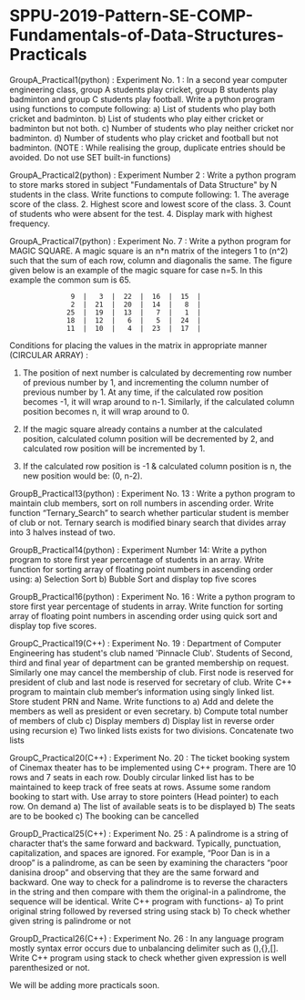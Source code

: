 # SPPU-2019-Pattern-SE-COMP-Fundamentals-of-Data-Structures-Practicals

GroupA_Practical1(python) : 
Experiment No. 1 : In a second year computer engineering class, group A students play cricket, group B students play
                   badminton and group C students play football.
                   Write a python program using functions to compute following:
                   a) List of students who play both cricket and badminton.
                   b) List of students who play either cricket or badminton but not both.
                   c) Number of students who play neither cricket nor badminton.
                   d) Number of students who play cricket and football but not badminton.
(NOTE : While realising the group, duplicate entries should be avoided. Do not use SET built-in functions)



GroupA_Practical2(python) :
Experiment Number 2 : Write a python program to store marks stored in subject "Fundamentals of Data Structure" by
                         N students in the class. Write functions to compute following:
                         1. The average score of the class.
                         2. Highest score and lowest score of the class.
                         3. Count of students who were absent for the test.
                         4. Display mark with highest frequency.
                         
                         
                         
GroupA_Practical7(python) :
Experiment No. 7 : Write a python program for MAGIC SQUARE.
                   A magic square is an n*n matrix of the integers 1 to (n^2) such that the sum of each row,
                   column and diagonalis the same.
                   The figure given below is an example of the magic square for case n=5. In this example
                   the common sum is 65.

                   9  |   3  |  22  |  16  |  15  |
                   2  |  21  |  20  |  14  |   8  |
                  25  |  19  |  13  |   7  |   1  |
                  18  |  12  |   6  |   5  |  24  |
                  11  |  10  |   4  |  23  |  17  |

Conditions for placing the values in the matrix in appropriate manner (CIRCULAR ARRAY) :

   1. The position of next number is calculated by decrementing row number of previous number by 1, and incrementing
      the column number of previous number by 1. At any time, if the calculated row position becomes -1, it will wrap
      around to n-1. Similarly, if the calculated column position becomes n, it will wrap around to 0.

   2. If the magic square already contains a number at the calculated position, calculated column position will be
      decremented by 2, and calculated row position will be incremented by 1.

   3. If the calculated row position is -1 & calculated column position is n, the new position would be: (0, n-2).
   
   
   
GroupB_Practical13(python) :
Experiment No. 13 : Write a python program to maintain club members, sort on roll numbers in ascending order.
                    Write function “Ternary_Search” to search whether particular student is member of club or not.
                    Ternary search is modified binary search that divides array into 3 halves instead of two.
                    
                    
                    
GroupB_Practical14(python) :
Experiment Number 14: Write a python program to store first year percentage of students in an array.
                      Write function for sorting array of floating point numbers in ascending order using:
                      a) Selection Sort
                      b) Bubble Sort and display top five scores



GroupB_Practical16(python) :
Experiment No. 16 : Write a python program to store first year percentage of students in array.
                    Write function for sorting array of floating point numbers in ascending order using
                    quick sort and display top five scores.
                    

GroupC_Practical19(C++) :
Experiment No. 19 : Department of Computer Engineering has student's club named
                   'Pinnacle Club'. Students of Second, third and final year of
                    department can be granted membership on request. Similarly one
                    may cancel the membership of club. First node is reserved for
                    president of club and last node is reserved for secretary of
                    club. Write C++ program to maintain club member‘s information
                    using singly linked list. Store student PRN and Name. Write
                    functions to
                    a) Add and delete the members as well as president or even
                       secretary.
                    b) Compute total number of members of club
                    c) Display members
                    d) Display list in reverse order using recursion
                    e) Two linked lists exists for two divisions. Concatenate two
                       lists


GroupC_Practical20(C++) :
Experiment No. 20 : The ticket booking system of Cinemax theater has to
                    be implemented using C++ program.
                    There are 10 rows and 7 seats in each row. Doubly
                    circular linked list has to be maintained
                    to keep track of free seats at rows. Assume some
                    random booking to start with. Use array to store
                    pointers (Head pointer) to each row. On demand
                    a) The list of available seats is to be displayed
                    b) The seats are to be booked
                    c) The booking can be cancelled
                    
                    
GroupD_Practical25(C++) :
Experiment No. 25 : A palindrome is a string of character that‘s the same forward and backward.
                    Typically, punctuation, capitalization, and spaces are ignored. For example, “Poor Dan is in a droop” is a palindrome, 
                    as can be seen by examining the characters “poor danisina droop” and observing that they are the same forward and backward.
                    One way to check for a palindrome is to reverse the characters in the string and then compare with them the original-in a 
                    palindrome, the sequence will be identical. Write C++ program with functions- 
                    a) To print original string followed by reversed string using stack 
                    b) To check whether given string is palindrome or not


GroupD_Practical26(C++) :
Experiment No. 26 : In any language program mostly syntax error occurs due to unbalancing delimiter such as (),{},[]. 
                    Write C++ program using stack to check whether given expression is well parenthesized or not.
                    
 We will be adding more practicals soon.
                    
                    
